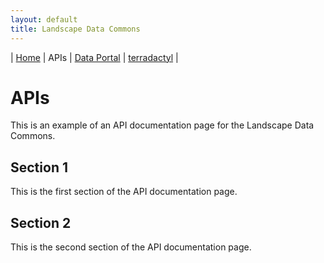 ```yaml
---
layout: default
title: Landscape Data Commons
---
```

| [Home](./) | APIs | [Data Portal](./data-portal.html) | [terradactyl](./terradactyl.html) |

# APIs

This is an example of an API documentation page for the Landscape Data Commons.

## Section 1

This is the first section of the API documentation page.

## Section 2

This is the second section of the API documentation page.
